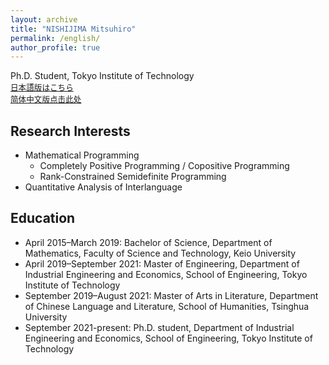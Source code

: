 ```yaml
---
layout: archive
title: "NISHIJIMA Mitsuhiro"
permalink: /english/
author_profile: true
---
```

Ph.D. Student, Tokyo Institute of Technology<br>
<span style="font-size: 90%;">[日本語版はこちら](https://xidaogy.github.io)<br>
 [简体中文版点击此处](https://xidaogy.github.io/chinese/)</span>

## Research Interests
  - Mathematical Programming
    - Completely Positive Programming / Copositive Programming
    - Rank-Constrained Semidefinite Programming
  - Quantitative Analysis of Interlanguage

## Education
- April 2015–March 2019: Bachelor of Science, Department of Mathematics, Faculty of Science and Technology, Keio University
- April 2019–September 2021: Master of Engineering, Department of Industrial Engineering and Economics, School of Engineering, Tokyo Institute of Technology
- September 2019–August 2021: Master of Arts in Literature, Department of Chinese Language and Literature, School of Humanities, Tsinghua University
- September 2021-present: Ph.D. student, Department of Industrial Engineering and Economics, School of Engineering, Tokyo Institute of Technology
